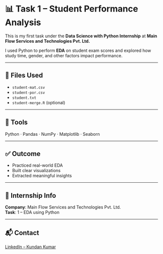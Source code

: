 # 📊 Task 1 – Student Performance Analysis

This is my first task under the **Data Science with Python Internship** at **Main Flow Services and Technologies Pvt. Ltd.**

I used Python to perform **EDA** on student exam scores and explored how study time, gender, and other factors impact performance.

---

## 📁 Files Used
- `student-mat.csv`  
- `student-por.csv`  
- `student.txt`  
- `student-merge.R` (optional)

---

## 🔧 Tools
Python · Pandas · NumPy · Matplotlib · Seaborn

---

## ✅ Outcome
- Practiced real-world EDA  
- Built clear visualizations  
- Extracted meaningful insights

---

## 📅 Internship Info
**Company**: Main Flow Services and Technologies Pvt. Ltd.  
**Task**: 1 – EDA using Python

---

## 📬 Contact
[LinkedIn – Kundan Kumar](https://www.linkedin.com/in/kundan98267/)
